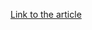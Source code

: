 [Link to the article](https://thehackernews.com/2025/08/webinar-discover-and-control-shadow-ai.html)

